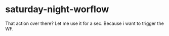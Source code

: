 # saturday-night-worflow
That action over there?  Let me use it for a sec.
Because i want to trigger the WF.
